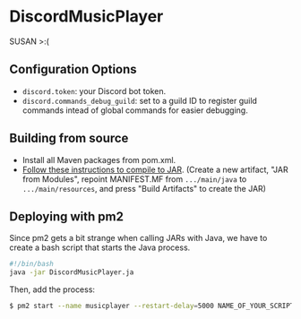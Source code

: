 # DiscordMusicPlayer
SUSAN >:(

## Configuration Options
- `discord.token`: your Discord bot token.
- `discord.commands_debug_guild`: set to a guild ID to register guild commands intead of global commands for easier debugging.

## Building from source
- Install all Maven packages from pom.xml.
- [Follow these instructions to compile to JAR](https://stackoverflow.com/a/45303637/4699945). (Create a new artifact, "JAR from Modules",
repoint MANIFEST.MF from `.../main/java` to `.../main/resources`, and press "Build Artifacts" to create the JAR)

## Deploying with pm2
Since pm2 gets a bit strange when calling JARs with Java, we have to create a bash script that starts the Java process.
```bash
#!/bin/bash
java -jar DiscordMusicPlayer.ja
```

Then, add the process:
```bash
$ pm2 start --name musicplayer --restart-delay=5000 NAME_OF_YOUR_SCRIPT.sh
```